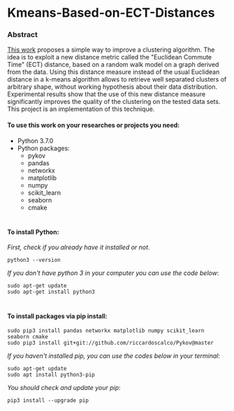 # Kmeans-Based-on-ECT-Distances

### Abstract
[This work](https://perso.uclouvain.be/michel.verleysen/papers/esann05ly.pdf) proposes a simple way to improve a clustering algorithm. The idea is to exploit a new distance metric called the "Euclidean Commute Time" (ECT) distance, based on a random walk model on a graph derived from the data. Using this distance measure instead of the usual Euclidean distance in a k-means algorithm allows to retrieve well separated clusters of arbitrary shape, without working hypothesis about their data distribution. Experimental results show that the use of this new distance measure significantly improves the quality of the clustering on the tested data sets. This project is an implementation of this technique.

#### To use this work on your researches or projects you need:
* Python 3.7.0
* Python packages:
	* pykov
	* pandas
	* networkx
	* matplotlib
	* numpy
	* scikit_learn
	* seaborn
	* cmake

#

#### To install Python:
_First, check if you already have it installed or not_.
~~~~
python3 --version
~~~~
_If you don't have python 3 in your computer you can use the code below_:
~~~~
sudo apt-get update
sudo apt-get install python3
~~~~
#

#### To install packages via pip install:
~~~~
sudo pip3 install pandas networkx matplotlib numpy scikit_learn seaborn cmake
sudo pip3 install git+git://github.com/riccardoscalco/Pykov@master
~~~~
_If you haven't installed pip, you can use the codes below in your terminal_:
~~~~
sudo apt-get update
sudo apt install python3-pip
~~~~
_You should check and update your pip_:
~~~~
pip3 install --upgrade pip
~~~~
#
